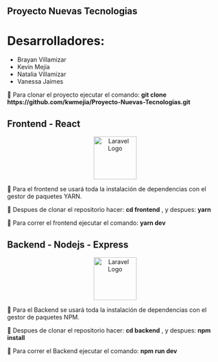## Proyecto Nuevas Tecnologias

# Desarrolladores:

- Brayan Villamizar
- Kevin Mejía
- Natalia Villamizar
- Vanessa Jaimes

<p> 🔰 Para clonar el proyecto ejecutar el comando: <strong>git clone https://github.com/kwmejia/Proyecto-Nuevas-Tecnologias.git</strong></p>

## Frontend - React

<p align="center"><img src="https://upload.wikimedia.org/wikipedia/commons/thumb/a/a7/React-icon.svg/2300px-React-icon.svg.png" width="100" height="100" alt="Laravel Logo"></p>
<p> 🔰 Para el frontend se usará toda la instalación de dependencias con el gestor de paquetes YARN.</p>
<p> 🔰 Despues de clonar el repositorio hacer: <strong>cd frontend</strong> , y despues:  <strong>yarn</strong>  </p>
<p> 🔰 Para correr el frontend ejecutar el comando: <strong>yarn dev</strong></p>



## Backend - Nodejs - Express

<p align="center"><img src="https://www.jacobsoft.com.mx/wp-content/uploads/2020/04/node-js-736399_960_720-2.png"  height="100" alt="Laravel Logo"></p>
<p> 🔰 Para el Backend se usará toda la instalación de dependencias con el gestor de paquetes NPM. </p>
<p> 🔰 Despues de clonar el repositorio hacer: <strong>cd backend</strong> , y despues:  <strong>npm install</strong>  </p>
<p> 🔰 Para correr el Backend ejecutar el comando: <strong>npm run dev</strong> </p>



